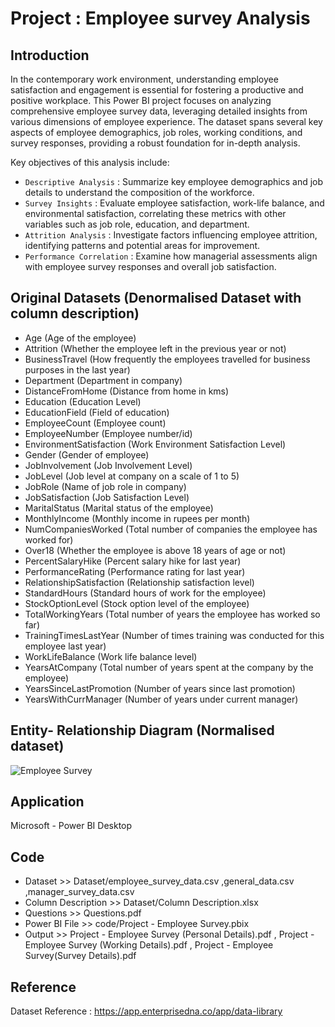 # Project : Employee survey Analysis


## Introduction
In the contemporary work environment, understanding employee satisfaction and engagement is essential for fostering a productive and positive workplace. This Power BI project focuses on analyzing comprehensive employee survey data, leveraging detailed insights from various dimensions of employee experience. The dataset spans several key aspects of employee demographics, job roles, working conditions, and survey responses, providing a robust foundation for in-depth analysis.

Key objectives of this analysis include:

* `Descriptive Analysis` : Summarize key employee demographics and job details to understand the composition of the workforce.
* `Survey Insights` : Evaluate employee satisfaction, work-life balance, and environmental satisfaction, correlating these metrics with other variables such as job role, education, and department.
* `Attrition Analysis` : Investigate factors influencing employee attrition, identifying patterns and potential areas for improvement.
* `Performance Correlation` : Examine how managerial assessments align with employee survey responses and overall job satisfaction.

## Original Datasets (Denormalised Dataset with column description)
* Age (Age of the employee)
* Attrition (Whether the employee left in the previous year or not)
* BusinessTravel (How frequently the employees travelled for business purposes in the last year)
* Department (Department in company)
* DistanceFromHome (Distance from home in kms)
* Education (Education Level)
* EducationField (Field of education)
* EmployeeCount (Employee count)
* EmployeeNumber (Employee number/id)
* EnvironmentSatisfaction (Work Environment Satisfaction Level)
* Gender (Gender of employee)
* JobInvolvement (Job Involvement Level)
* JobLevel (Job level at company on a scale of 1 to 5)
* JobRole (Name of job role in company)
* JobSatisfaction (Job Satisfaction Level)
* MaritalStatus (Marital status of the employee)
* MonthlyIncome (Monthly income in rupees per month)
* NumCompaniesWorked (Total number of companies the employee has worked for)
* Over18 (Whether the employee is above 18 years of age or not)
* PercentSalaryHike (Percent salary hike for last year)
* PerformanceRating (Performance rating for last year)
* RelationshipSatisfaction (Relationship satisfaction level)
* StandardHours (Standard hours of work for the employee)
* StockOptionLevel (Stock option level of the employee)
* TotalWorkingYears (Total number of years the employee has worked so far)
* TrainingTimesLastYear (Number of times training was conducted for this employee last year)
* WorkLifeBalance (Work life balance level)
* YearsAtCompany (Total number of years spent at the company by the employee)
* YearsSinceLastPromotion (Number of years since last promotion)
* YearsWithCurrManager (Number of years under current manager)


## Entity- Relationship Diagram (Normalised dataset)
![Employee Survey](https://github.com/user-attachments/assets/5cb295dc-7505-4b22-bdc7-b2521f31029b)


## Application
Microsoft - Power BI Desktop


## Code
- Dataset >> Dataset/employee_survey_data.csv ,general_data.csv ,manager_survey_data.csv
- Column Description >> Dataset/Column Description.xlsx
- Questions >> Questions.pdf
- Power BI File >> code/Project - Employee Survey.pbix
- Output >> Project - Employee Survey (Personal Details).pdf , Project - Employee Survey (Working Details).pdf , Project - Employee Survey(Survey Details).pdf


## Reference
Dataset Reference : https://app.enterprisedna.co/app/data-library
